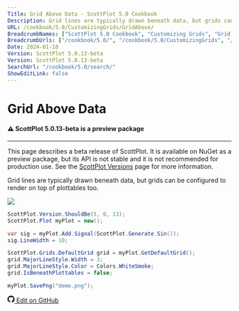 ```yaml
---
Title: Grid Above Data - ScottPlot 5.0 Cookbook
Description: Grid lines are typically drawn beneath data, but grids can be configured to render on top of plottables too.
URL: /cookbook/5.0/CustomizingGrids/GridAbove/
BreadcrumbNames: ["ScottPlot 5.0 Cookbook", "Customizing Grids", "Grid Above Data"]
BreadcrumbUrls: ["/cookbook/5.0/", "/cookbook/5.0/CustomizingGrids", "/cookbook/5.0/CustomizingGrids/GridAbove"]
Date: 2024-01-10
Version: ScottPlot 5.0.13-beta
Version: ScottPlot 5.0.13-beta
SearchUrl: "/cookbook/5.0/search/"
ShowEditLink: false
---
```


# Grid Above Data



<div class='alert alert-warning' role='alert'><h4 class='alert-heading py-0 my-0'>⚠️ ScottPlot 5.0.13-beta is a preview package</h4><hr /><p class='mb-0'><span class='fw-semibold'>This page describes a beta release of ScottPlot.</span> It is available on NuGet as a preview package, but its API is not stable and it is not recommended for production use. See the <a href='https://scottplot.net/versions/'>ScottPlot Versions</a> page for more information. </p></div>



Grid lines are typically drawn beneath data, but grids can be configured to render on top of plottables too.

[![](/cookbook/5.0/images/GridAbove.png)](/cookbook/5.0/images/GridAbove.png)

```cs
ScottPlot.Version.ShouldBe(5, 0, 13);
ScottPlot.Plot myPlot = new();

var sig = myPlot.Add.Signal(ScottPlot.Generate.Sin());
sig.LineWidth = 10;

ScottPlot.Grids.DefaultGrid grid = myPlot.GetDefaultGrid();
grid.MajorLineStyle.Width = 3;
grid.MajorLineStyle.Color = Colors.WhiteSmoke;
grid.IsBeneathPlottables = false;

myPlot.SavePng("demo.png");

```

<a href='https://github.com/ScottPlot/ScottPlot/blob/main/src/ScottPlot5/ScottPlot5%20Cookbook/Recipes/Axis/CustomizingGrids.cs'><svg xmlns="http://www.w3.org/2000/svg" width="16" height="16" fill="currentColor" class="mb-1 bi bi-github" viewBox="0 0 16 16">
  <path d="M8 0C3.58 0 0 3.58 0 8c0 3.54 2.29 6.53 5.47 7.59.4.07.55-.17.55-.38 0-.19-.01-.82-.01-1.49-2.01.37-2.53-.49-2.69-.94-.09-.23-.48-.94-.82-1.13-.28-.15-.68-.52-.01-.53.63-.01 1.08.58 1.23.82.72 1.21 1.87.87 2.33.66.07-.52.28-.87.51-1.07-1.78-.2-3.64-.89-3.64-3.95 0-.87.31-1.59.82-2.15-.08-.2-.36-1.02.08-2.12 0 0 .67-.21 2.2.82.64-.18 1.32-.27 2-.27s1.36.09 2 .27c1.53-1.04 2.2-.82 2.2-.82.44 1.1.16 1.92.08 2.12.51.56.82 1.27.82 2.15 0 3.07-1.87 3.75-3.65 3.95.29.25.54.73.54 1.48 0 1.07-.01 1.93-.01 2.2 0 .21.15.46.55.38A8.01 8.01 0 0 0 16 8c0-4.42-3.58-8-8-8"/>
</svg> Edit on GitHub</a>

